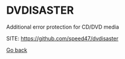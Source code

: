 # DVDISASTER
 
 Additional error protection for CD/DVD media
 
 SITE: https://github.com/speed47/dvdisaster

 [Go back](https://portable-linux-apps.github.io/apps.html)

